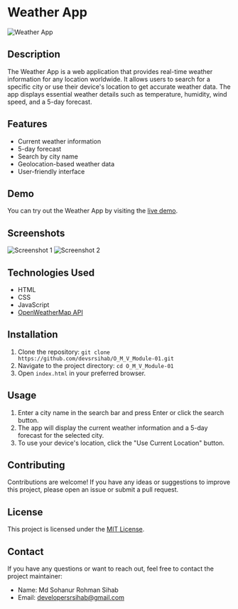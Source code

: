 # Weather App

![Weather App](https://i.postimg.cc/DzHZBnV6/Screenshot-4.png)

## Description

The Weather App is a web application that provides real-time weather information for any location worldwide. It allows users to search for a specific city or use their device's location to get accurate weather data. The app displays essential weather details such as temperature, humidity, wind speed, and a 5-day forecast.

## Features

- Current weather information
- 5-day forecast
- Search by city name
- Geolocation-based weather data
- User-friendly interface

## Demo

You can try out the Weather App by visiting the [live demo](https://devsrsihab.github.io/O_M_V_Module-01/).

## Screenshots

![Screenshot 1](https://i.postimg.cc/DzHZBnV6/Screenshot-4.png)
![Screenshot 2](https://i.postimg.cc/HL8gBM9c/Screenshot-5.png)

## Technologies Used

- HTML
- CSS
- JavaScript
- [OpenWeatherMap API](https://openweathermap.org/api)

## Installation

1. Clone the repository: `git clone https://github.com/devsrsihab/O_M_V_Module-01.git`
2. Navigate to the project directory: `cd O_M_V_Module-01`
3. Open `index.html` in your preferred browser.

## Usage

1. Enter a city name in the search bar and press Enter or click the search button.
2. The app will display the current weather information and a 5-day forecast for the selected city.
3. To use your device's location, click the "Use Current Location" button.

## Contributing

Contributions are welcome! If you have any ideas or suggestions to improve this project, please open an issue or submit a pull request.

## License

This project is licensed under the [MIT License](https://opensource.org/licenses/MIT).

## Contact

If you have any questions or want to reach out, feel free to contact the project maintainer:

- Name: Md Sohanur Rohman Sihab
- Email: developersrsihab@gmail.com
